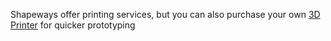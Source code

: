 Shapeways offer printing services, but you can also purchase your own [3D
Printer][1] for quicker prototyping

[1]: https://en.wikipedia.org/wiki/3D_printing